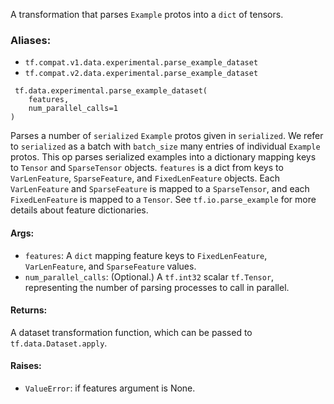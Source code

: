 A transformation that parses `Example` protos into a `dict` of tensors.
### Aliases:
- `tf.compat.v1.data.experimental.parse_example_dataset`
- `tf.compat.v2.data.experimental.parse_example_dataset`

```
 tf.data.experimental.parse_example_dataset(
    features,
    num_parallel_calls=1
)
```
Parses a number of `serialized` `Example` protos given in `serialized`. We refer to `serialized` as a batch with `batch_size` many entries of individual `Example` protos.
This op parses serialized examples into a dictionary mapping keys to `Tensor` and `SparseTensor` objects. `features` is a dict from keys to `VarLenFeature`, `SparseFeature`, and `FixedLenFeature` objects. Each `VarLenFeature` and `SparseFeature` is mapped to a `SparseTensor`, and each `FixedLenFeature` is mapped to a `Tensor`. See `tf.io.parse_example` for more details about feature dictionaries.
#### Args:
- `features`: A `dict` mapping feature keys to `FixedLenFeature`, `VarLenFeature`, and `SparseFeature` values.
- `num_parallel_calls`: (Optional.) A `tf.int32` scalar `tf.Tensor`, representing the number of parsing processes to call in parallel.
#### Returns:
A dataset transformation function, which can be passed to `tf.data.Dataset.apply`.
#### Raises:
- `ValueError`: if features argument is None.

